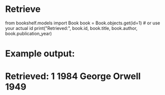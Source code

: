 # Retrieve

from bookshelf.models import Book
book = Book.objects.get(id=1)  # or use your actual id
print("Retrieved:", book.id, book.title, book.author, book.publication_year)
# Example output:
# Retrieved: 1 1984 George Orwell 1949

